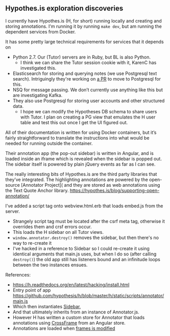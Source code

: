 Hypothes.is exploration discoveries
---------------------

I currently have Hypothes.is (H, for short) running locally and creating and storing annotations.  I'm running it by running `make dev`, but am running the dependent services from Docker.

It has some pretty large technical requirements for services that it depends on

 * Python 2.7.  Our (Tutor) servers are in Ruby, but BL is also Python.
   * I think we can share the Tutor session cookie with it, KarenC has investigated this.
 * Elasticsearch for storing and querying notes (we use Postgresql text search).  Intriguingly they're working on [a PR](https://github.com/hypothesis/h/pull/2946) to move to Postgresql for this.
 * NSQ for message passing.  We don’t currently use anything like this but are investigating Kafka.
 * They also use Postgresql for storing user accounts and other structured data.
   * I hope we can modify the Hypotheses DB schema to share users with Tutor.  I plan on creating a PG view that emulates the H user table and test this out once I get the UI figured out.

All of their documentation is written for using Docker containers, but it’s fairly straightforward to translate the instructions into what would be needed for running outside the container.

Their annotation app (the pop-out sidebar) is written in Angular, and is loaded inside an iframe which is revealed when the sidebar is popped out.  The sidebar itself is powered by plain jQuery events as far as I can see.

The really interesting bits of Hypothes.is are the third party libraries that they’ve integrated.  The highlighting annotations are powered by the open-source [Annotator Project]( and they are stored as web annotations using the Text Quote Anchor library. https://hypothes.is/blog/supporting-open-annotation/

I've added a script tag onto webview.html.erb that loads embed.js from the server.
 * Strangely script tag must be located after the csrf meta tag, otherwise it overrides them and crsf errors occur.
 * This loads the H sidebar on all Tutor views.
 * `window.annotator.destroy()` removes the sidebar, but then there's no way to re-create it
 * I've hacked in a reference to Sidebar so I could re-create it using identical arguments that main.js uses, but when I do so (after calling `destroy()`) the old app still has listeners bound and an infinitude loops between the two instances ensues.

References:
 * https://h.readthedocs.org/en/latest/hacking/install.html
 * Entry point of app https://github.com/hypothesis/h/blob/master/h/static/scripts/annotator/main.js
 * Which then instantiates [Sidebar](https://github.com/hypothesis/h/blob/master/h/static/scripts/annotator/sidebar.coffee),
 * And that ultimately inherits from an instance of Annotator.js.
  * However H has written a custom store for Annotator that loads annotations using [CrossFrame](https://github.com/hypothesis/h/blob/master/h/static/scripts/cross-frame.coffee) from an Angular store.
  * Annotations are loaded when [frames is modified](https://github.com/hypothesis/h/blob/master/h/static/scripts/widget-controller.coffee#L60)
